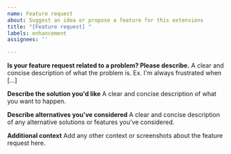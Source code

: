 ```yaml
---
name: Feature request
about: Suggest an idea or propose a feature for this extensions
title: "[Feature request] "
labels: enhancement
assignees: ''

---
```


<!-- Reminder: Add a label with the extension's slug name (e.g., "extension-name") to this issue. -->

**Is your feature request related to a problem? Please describe.**
A clear and concise description of what the problem is. Ex. I'm always frustrated when [...]

**Describe the solution you'd like**
A clear and concise description of what you want to happen.

**Describe alternatives you've considered**
A clear and concise description of any alternative solutions or features you've considered.

**Additional context**
Add any other context or screenshots about the feature request here.
